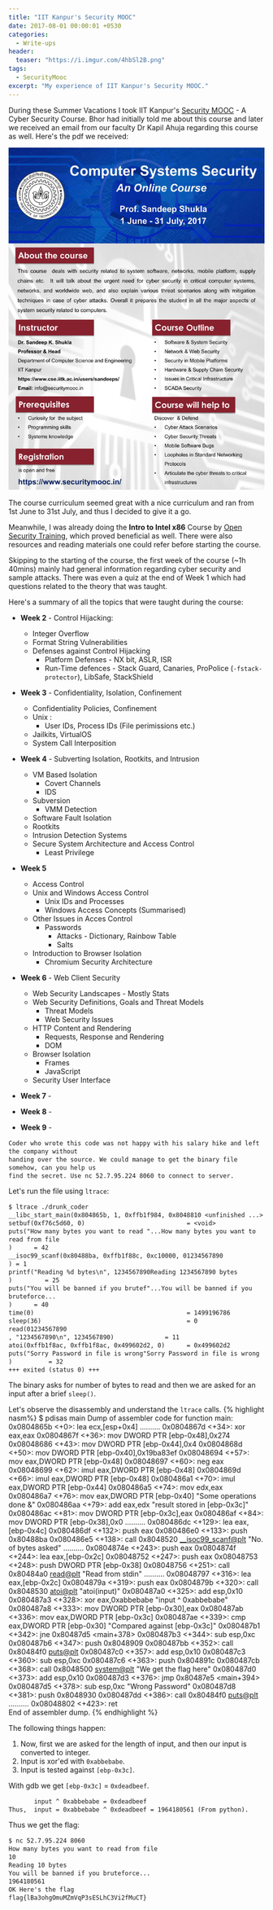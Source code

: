 ```yaml
---
title: "IIT Kanpur's Security MOOC"
date: 2017-08-01 00:00:01 +0530
categories:
  - Write-ups
header:
  teaser: "https://i.imgur.com/4hbSl2B.png"
tags:
  - SecurityMooc
excerpt: "My experience of IIT Kanpur's Security MOOC."
---
```

During these Summer Vacations I took IIT Kanpur's [Security MOOC](https://www.securitymooc.in/) - A Cyber Security Course. Bhor had initially told me about this course and later we received an email from our faculty Dr Kapil Ahuja regarding this course as well. Here's the pdf we received:

![Poster](/assets/iitk-securitymooc/Poster.png)

The course curriculum seemed great with a nice curriculum and ran from 1st June to 31st July, and thus I decided to give it a go.

Meanwhile, I was already doing the **Intro to Intel x86** Course by [Open Security Training](http://opensecuritytraining.info/), which proved beneficial as well. There were also resources and reading materials one could refer before starting the course.

Skipping to the starting of the course, the first week of the course (~1h 40mins) mainly had general information regarding cyber security and sample attacks. There was even a quiz at the end of Week 1 which had questions related to the theory that was taught.

Here's a summary of all the topics that were taught during the course:

* **Week 2** - Control Hijacking:
  * Integer Overflow
  * Format String Vulnerabilities
  * Defenses against Control Hijacking
    * Platform Defenses - NX bit, ASLR, ISR
    * Run-Time defences - Stack Guard, Canaries, ProPolice (`-fstack-protector`), LibSafe, StackShield
* **Week 3** - Confidentiality, Isolation, Confinement
  * Confidentiality Policies, Confinement
  * Unix :
    * User IDs, Process IDs (File perimissions etc.)
  * Jailkits, VirtualOS
  * System Call Interposition
* **Week 4** -  Subverting Isolation, Rootkits, and Intrusion
  * VM Based Isolation
      * Covert Channels
      * IDS
  * Subversion
    * VMM Detection
  * Software Fault Isolation
  * Rootkits
  * Intrusion Detection Systems
  * Secure System Architecture and Access Control
    * Least Privilege
* **Week 5**
  * Access Control
  * Unix and Windows Access Control
    * Unix IDs and Processes
    * Windows Access Concepts (Summarised)
  * Other Issues in Acces Control
    * Passwords
      * Attacks - Dictionary, Rainbow Table
      * Salts
  * Introduction to Browser Isolation
    * Chromium Security Architecture
* **Week 6** - Web Client Security
  * Web Security Landscapes - Mostly Stats
  * Web Security Definitions, Goals and Threat Models
    * Threat Models
    * Web Security Issues
  * HTTP Content and Rendering
    * Requests, Response and Rendering
    * DOM
  * Browser Isolation
    * Frames
    * JavaScript
  * Security User Interface
  
* **Week 7** - 
* **Week 8** - 
* **Week 9** - 




```
Coder who wrote this code was not happy with his salary hike and left the company without
handing over the source. We could manage to get the binary file somehow, can you help us
find the secret. Use nc 52.7.95.224 8060 to connect to server.
```
Let's run the file using `ltrace`:

```console
$ ltrace ./drunk_coder 
__libc_start_main(0x804865b, 1, 0xffb1f984, 0x8048810 <unfinished ...>
setbuf(0xf76c5d60, 0)                            = <void>
puts("How many bytes you want to read "...How many bytes you want to read from file
)      = 42
__isoc99_scanf(0x80488ba, 0xffb1f88c, 0xc10000, 01234567890
) = 1
printf("Reading %d bytes\n", 1234567890Reading 1234567890 bytes
)         = 25
puts("You will be banned if you brutef"...You will be banned if you bruteforce...
)      = 40
time(0)                                          = 1499196786
sleep(36)                                        = 0
read(01234567890
, "1234567890\n", 1234567890)              = 11
atoi(0xffb1f8ac, 0xffb1f8ac, 0x499602d2, 0)      = 0x499602d2
puts("Sorry Password in file is wrong"Sorry Password in file is wrong
)          = 32
+++ exited (status 0) +++
```
The binary asks for number of bytes to read and then we are asked for an input after a brief `sleep()`.

Let's observe the disassembly and understand the `ltrace` calls.
{% highlight nasm%}
$ pdisas main
Dump of assembler code for function main:
   0x0804865b <+0>:	lea    ecx,[esp+0x4]
                 ..........
   0x0804867d <+34>:	xor    eax,eax
   0x0804867f <+36>:	mov    DWORD PTR [ebp-0x48],0x274
   0x08048686 <+43>:	mov    DWORD PTR [ebp-0x44],0x4
   0x0804868d <+50>:	mov    DWORD PTR [ebp-0x40],0x19ba83ef
   0x08048694 <+57>:	mov    eax,DWORD PTR [ebp-0x48]
   0x08048697 <+60>:	neg    eax
   0x08048699 <+62>:	imul   eax,DWORD PTR [ebp-0x48]
   0x0804869d <+66>:	imul   eax,DWORD PTR [ebp-0x48]
   0x080486a1 <+70>:	imul   eax,DWORD PTR [ebp-0x44]
   0x080486a5 <+74>:	mov    edx,eax
   0x080486a7 <+76>:	mov    eax,DWORD PTR [ebp-0x40]       "Some operations done &"
   0x080486aa <+79>:	add    eax,edx                        "result stored in [ebp-0x3c]"
   0x080486ac <+81>:	mov    DWORD PTR [ebp-0x3c],eax
   0x080486af <+84>:	mov    DWORD PTR [ebp-0x38],0x0
                 ..........
   0x080486dc <+129>:	lea    eax,[ebp-0x4c]
   0x080486df <+132>:	push   eax
   0x080486e0 <+133>:	push   0x80488ba
   0x080486e5 <+138>:	call   0x8048520 <__isoc99_scanf@plt> "No. of bytes asked"
                 ..........
   0x0804874e <+243>:	push   eax
   0x0804874f <+244>:	lea    eax,[ebp-0x2c]
   0x08048752 <+247>:	push   eax
   0x08048753 <+248>:	push   DWORD PTR [ebp-0x38]
   0x08048756 <+251>:	call   0x80484a0 <read@plt>           "Read from stdin"
                 ..........
   0x08048797 <+316>:	lea    eax,[ebp-0x2c]
   0x0804879a <+319>:	push   eax
   0x0804879b <+320>:	call   0x8048530 <atoi@plt>           "atoi(input)"
   0x080487a0 <+325>:	add    esp,0x10
   0x080487a3 <+328>:	xor    eax,0xabbebabe                 "input ^ 0xabbebabe"
   0x080487a8 <+333>:	mov    DWORD PTR [ebp-0x30],eax
   0x080487ab <+336>:	mov    eax,DWORD PTR [ebp-0x3c]
   0x080487ae <+339>:	cmp    eax,DWORD PTR [ebp-0x30]       "Compared against [ebp-0x3c]"
   0x080487b1 <+342>:	jne    0x80487d5 <main+378>
   0x080487b3 <+344>:	sub    esp,0xc
   0x080487b6 <+347>:	push   0x8048909
   0x080487bb <+352>:	call   0x80484f0 <puts@plt>
   0x080487c0 <+357>:	add    esp,0x10
   0x080487c3 <+360>:	sub    esp,0xc
   0x080487c6 <+363>:	push   0x804891c
   0x080487cb <+368>:	call   0x8048500 <system@plt>         "We get the flag here"
   0x080487d0 <+373>:	add    esp,0x10
   0x080487d3 <+376>:	jmp    0x80487e5 <main+394>
   0x080487d5 <+378>:	sub    esp,0xc                        "Wrong Password"
   0x080487d8 <+381>:	push   0x8048930
   0x080487dd <+386>:	call   0x80484f0 <puts@plt>
                 ..........
   0x08048802 <+423>:	ret    
End of assembler dump.
{% endhighlight %}

The following things happen:
1. Now, first we are asked for the length of input, and then our input is converted to integer.
2. Input is xor'ed with `0xabbebabe`.
3. Input is tested against `[ebp-0x3c]`.

With gdb we get `[ebp-0x3c]` = `0xdeadbeef`.

```
       input ^ 0xabbebabe = 0xdeadbeef
Thus,  input = 0xabbebabe ^ 0xdeadbeef = 1964180561 (From python).
```
Thus we get the flag:

```console
$ nc 52.7.95.224 8060
How many bytes you want to read from file
10
Reading 10 bytes
You will be banned if you bruteforce...
1964180561
OK Here's the flag
flag{lBa3ohgOmuMZmVqP3sESLhC3Vi2fMuCT}
```
